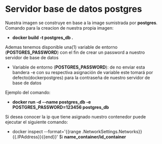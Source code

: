 # Servidor base de datos postgres

Nuestra imagen se construye en base a la image sumistrada por <b>postgres</b>.<br/>
Comando para la creacion de nuestra propia imagen:
<ul type="disk">
<li><b>docker build -t postgres_db .</b></li>
</ul>

Ademas tenemos disponible una(1) variable de entorno (<b>POSTGRES_PASSWORD</b>) con el fin de crear un password a nuestro servidor de base de datos<br/>

<ul type="disk">
<li>Variable de entorno (<b>POSTGRES_PASSWORD</b>): de no enviar esta bandera -e con su respectiva asignación de variable este tomará por defecto(dockerpostgres) para la contraseña de nuestro servidor de base de datos</li>
</ul>

Ejemplo del comando: 

<ul type="disk">
<li><b>docker run -d --name postgres_db -e POSTGRES_PASSWORD=123456 postgres_db</b></li>
</ul>

Si desea conocer la ip que tiene asignado nuestro contenedor puede ejecutar el siguiente comando:

<ul type="disk">
<li>docker inspect --format='{{range .NetworkSettings.Networks}}{{.IPAddress}}{{end}}' $i <b>name_container/id_container</b></li>
</ul>
